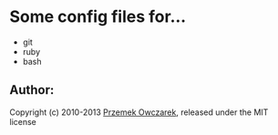 Some config files for...
========================
- git
- ruby
- bash

Author:
------
Copyright (c) 2010-2013 [Przemek Owczarek](http://twitter.com/powczarek), released under the MIT license
